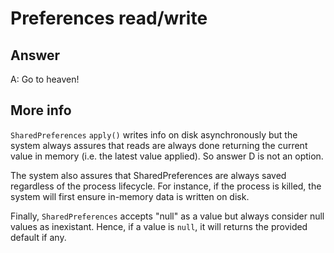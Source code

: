 # Preferences read/write

## Answer

A: Go to heaven!

## More info

`SharedPreferences` `apply()` writes info on disk asynchronously but the system always assures that reads are always done returning the current value in memory (i.e. the latest value applied). So answer D is not an option.

The system also assures that SharedPreferences are always saved regardless of the process lifecycle. For instance, if the process is killed, the system will first ensure in-memory data is written on disk.

Finally, `SharedPreferences` accepts "null" as a value but always consider null values as inexistant. Hence, if a value is `null`, it will returns the provided default if any.
